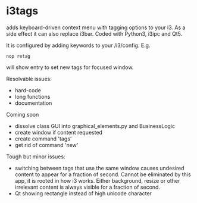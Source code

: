 # i3tags
adds keyboard-driven context menu with tagging options
to your i3. As a side effect it can also replace i3bar.
Coded with Python3, i3ipc and Qt5.

It is configured by adding keywords to your /i3/config. E.g.

    nop retag 

will show entry to set new tags for focused window.

Resolvable issues:
- hard-code
- long functions
- documentation

Coming soon
- dissolve class GUI into graphical_elements.py and
BusinessLogic
- create window if content requested
- create command 'tags' 
- get rid of command 'new'

Tough but minor issues:
- switching between tags that use the same window causes
undesired content to appear for a fraction of second. Cannot be
eliminated by this app, it is rooted in how i3 works.
Either background, resize or other irrelevant content is always
visible for a fraction of second.
- Qt showing rectangle instead of high unicode character